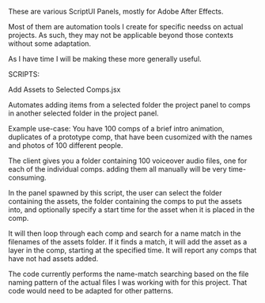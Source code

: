 These are various ScriptUI Panels, mostly for Adobe After Effects.

Most of them are automation tools I create for specific needss on actual projects. As such, they may not be applicable beyond those contexts without some adaptation.

As I have time I will be making these more generally useful.

SCRIPTS:

Add Assets to Selected Comps.jsx

Automates adding items from a selected folder the project panel to comps in another selected folder in the project panel.

Example use-case:
You have 100 comps of a brief intro animation, duplicates of a prototype comp, that have been cusomized with the names and photos of 100 different people.

The client gives you a folder containing 100 voiceover audio files, one for each of the individual comps. adding them all manually will be very time-consuming.

In the panel spawned by this script, the user can select the folder containing the assets, the folder containing the comps to put the assets into, and optionally specify a start time for the asset when it is placed in the comp.

It will then loop through each comp and search for a name match in the filenames of the assets folder. If it finds a match, it will add the asset as a layer in the comp, starting at the specified time. It will report any comps that have not had assets added.

The code currently performs the name-match searching based on the file naming pattern of the actual files I was working with for this project. That code would need to be adapted for other patterns.
